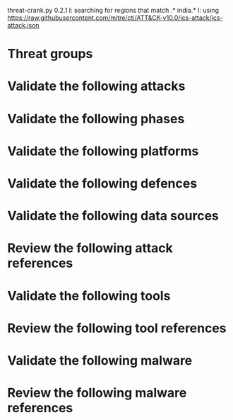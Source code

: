 threat-crank.py 0.2.1
I: searching for regions that match .* india.*
I: using https://raw.githubusercontent.com/mitre/cti/ATT&CK-v10.0/ics-attack/ics-attack.json
# Threat groups


# Validate the following attacks


# Validate the following phases


# Validate the following platforms


# Validate the following defences


# Validate the following data sources


# Review the following attack references


# Validate the following tools


# Review the following tool references


# Validate the following malware


# Review the following malware references



